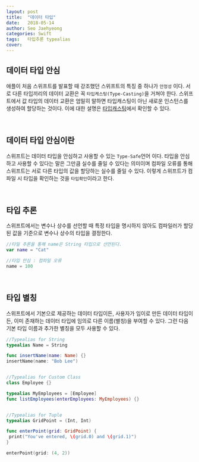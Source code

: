 ```yaml
---
layout: post
title:  "데이터 타입"
date:   2018-05-14
author: Seo Jaehyeong
categories: Swift
tags:	타입추론 typealias
cover:
---
```


## 데이터 타입 안심
애플이 처음 스위프트를 발표할 때 강조했던 스위프트의 특징 중 하나가 `안정성` 이다. 서로 다른 타입끼리의 데이터 교환은 꼭 `타입케스팅(Type-Casting)`을 거쳐야 한다. 스위프트에서 값 타입의 데이터 교환은 엄밀히 말하면 타입캐스팅이 아닌 새로운 인스턴스를 생성하여 할당하는 것이다. 이에 대한 설명은 [타입캐스팅][typecasting]에서 확인할 수 있다.

<br/>

## 데이터 타입 안심이란
스위프트는 데이터 타입을 안심하고 사용할 수 있는 `Type-Safe`언어 이다. 타입을 안심하고 사용할 수 있다는 말은 그만큼 실수를 줄일 수 있다는 의미이며 컴파일 오류를 통해 스위프트는 서로 다른 타입의 값을 할당하는 실수를 줄일 수 있다. 이렇게 스위프트가 컴파일 시 타입을 확인하는 것을 `타입확인`이라고 한다.

<br/>

## 타입 추론
스위프트에서는 변수나 상수를 선언할 때 특정 타입을 명시하지 않아도 컴파일러가 할당된 값을 기준으로 변수나 상수의 타입을 결정한다.

```Swift
//타일 추론을 통해 name은 String 타입으로 선언된다.
var name = "Cat"

//타입 안심 : 컴파일 오류
name = 100
```

<br/>

## 타입 별칭
스위프트에서 기본으로 제공하는 데이터 타입이든, 사용자가 임이로 만든 데이터 타입이든, 이미 존재하는 데이터 타입에 임의로 다른 이름(별칭)을 부여할 수 있다. 그런 다음 기본 타입 이름과 추가한 별칭을 모두 사용할 수 있다.

```Swift
//Typealias for String
typealias Name = String

func insertName(name: Name) {}
insertName(name: "Bob Lee")


//Typealias for Custom Class
class Employee {}

typealias MyEmployees = [Employee]
func listEmployees(enterEmployees: MyEmployees) {}


//Typealias for Tuple
typealias GridPoint = (Int, Int)

func enterPoint(grid: GridPoint) {
 print("You've entered, \(grid.0) and \(grid.1)")
}

enterPoint(grid: (4, 2))
```


[typecasting]: ./2018-03-31-Type-Casting.md

